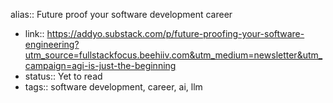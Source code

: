 alias:: Future proof your software development career

- link:: https://addyo.substack.com/p/future-proofing-your-software-engineering?utm_source=fullstackfocus.beehiiv.com&utm_medium=newsletter&utm_campaign=agi-is-just-the-beginning
- status:: Yet to read
- tags:: software development, career, ai, llm